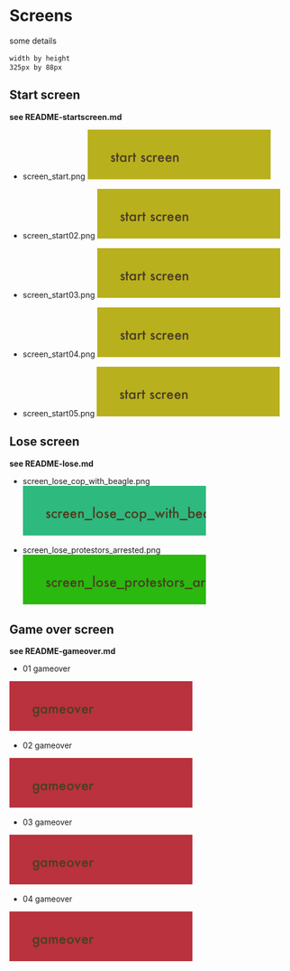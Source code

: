 # Screens

some details

    width by height
    325px by 88px

## Start screen

**see README-startscreen.md**

- screen_start.png ![](https://github.com/AndrewGroupofCompanies/TOJam9/blob/master/dist/assets/images/screen_start.png?raw=true)

- screen_start02.png ![](https://github.com/AndrewGroupofCompanies/TOJam9/blob/master/dist/assets/images/screen_start02.png?raw=true)

- screen_start03.png ![](https://github.com/AndrewGroupofCompanies/TOJam9/blob/master/dist/assets/images/screen_start03.png?raw=true)

- screen_start04.png ![](https://github.com/AndrewGroupofCompanies/TOJam9/blob/master/dist/assets/images/screen_start04.png?raw=true)

- screen_start05.png ![](https://github.com/AndrewGroupofCompanies/TOJam9/blob/master/dist/assets/images/screen_start05.png?raw=true)

## Lose screen

**see README-lose.md**

- screen_lose_cop_with_beagle.png ![](https://github.com/AndrewGroupofCompanies/TOJam9/blob/master/dist/assets/images/screen_lose_cop_with_beagle.png?raw=true)

- screen_lose_protestors_arrested.png ![](https://github.com/AndrewGroupofCompanies/TOJam9/blob/master/dist/assets/images/screen_lose_protestors_arrested.png?raw=true)

## Game over screen

**see README-gameover.md**

- 01 gameover

![](https://github.com/AndrewGroupofCompanies/TOJam9/blob/master/dist/assets/images/screen_gameover.png?raw=true)

- 02 gameover

![](https://github.com/AndrewGroupofCompanies/TOJam9/blob/master/dist/assets/images/screen_gameover02.png?raw=true)

- 03 gameover

![](https://github.com/AndrewGroupofCompanies/TOJam9/blob/master/dist/assets/images/screen_gameover03.png?raw=true)

- 04 gameover

![](https://github.com/AndrewGroupofCompanies/TOJam9/blob/master/dist/assets/images/screen_gameover04.png?raw=true)

